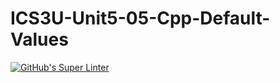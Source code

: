 # ICS3U-Unit5-05-Cpp-Default-Values

[![GitHub's Super Linter](https://github.com/haokai-li/ICS3U-Unit5-05-Cpp-Default-Values/workflows/GitHub's%20Super%20Linter/badge.svg)](https://github.com/haokai-li/ICS3U-Unit5-05-Cpp-Default-Values/actions)
